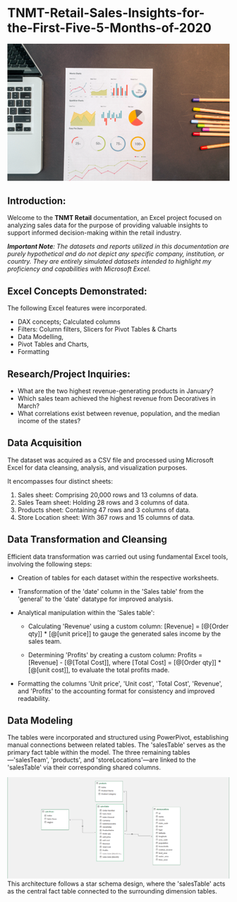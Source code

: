 # TNMT-Retail-Sales-Insights-for-the-First-Five-5-Months-of-2020

![](image1.png)

## Introduction:

Welcome to the **TNMT Retail** documentation, an Excel project focused on analyzing sales data for the purpose of providing valuable insights to support informed decision-making within the retail industry.

**_Important Note_**_: The datasets and reports utilized in this documentation are purely hypothetical and do not depict any specific company, institution, or country. They are entirely simulated datasets intended to highlight my proficiency and capabilities with Microsoft Excel._

## Excel Concepts Demonstrated:

The following Excel features were incorporated.
-	DAX concepts; Calculated columns
-	Filters: Column filters, Slicers for Pivot Tables & Charts
-	Data Modelling, 
-	Pivot Tables and Charts, 
-	Formatting
  
## Research/Project Inquiries:

- What are the two highest revenue-generating products in January?
- Which sales team achieved the highest revenue from Decoratives in March?
- What correlations exist between revenue, population, and the median income of the states?

## Data Acquisition

The dataset was acquired as a CSV file and processed using Microsoft Excel for data cleansing, analysis, and visualization purposes.

It encompasses four distinct sheets:

1. Sales sheet: Comprising 20,000 rows and 13 columns of data.
2. Sales Team sheet: Holding 28 rows and 3 columns of data.
3. Products sheet: Containing 47 rows and 3 columns of data.
4. Store Location sheet: With 367 rows and 15 columns of data.

## Data Transformation and Cleansing

Efficient data transformation was carried out using fundamental Excel tools, involving the following steps:

- Creation of tables for each dataset within the respective worksheets.
  
- Transformation of the 'date' column in the 'Sales table' from the 'general' to the 'date' datatype for improved analysis.
  
- Analytical manipulation within the 'Sales table':
  
  - Calculating 'Revenue' using a custom column: [Revenue] = [@[Order qty]] * [@[unit price]] to  gauge the generated sales income by the sales team.
    
  - Determining 'Profits' by creating a custom column: Profits = [Revenue] - [@[Total Cost]], where [Total Cost] = [@[Order qty]] * [@[unit cost]], to evaluate the total profits made.
    
- Formatting the columns 'Unit price', 'Unit cost', 'Total Cost', 'Revenue', and 'Profits' to the accounting format for consistency and improved readability.


## Data Modeling

The tables were incorporated and structured using PowerPivot, establishing manual connections between related tables. The 'salesTable' serves as the primary fact table within the model. The three remaining tables—'salesTeam', 'products', and 'storeLocations'—are linked to the 'salesTable' via their corresponding shared columns.

![](model.png)
This architecture follows a star schema design, where the 'salesTable' acts as the central fact table connected to the surrounding dimension tables.

